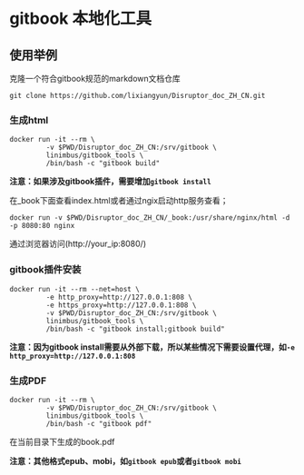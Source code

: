 # gitbook 本地化工具

## 使用举例

克隆一个符合gitbook规范的markdown文档仓库

```
git clone https://github.com/lixiangyun/Disruptor_doc_ZH_CN.git
```

### 生成html

```
docker run -it --rm \
         -v $PWD/Disruptor_doc_ZH_CN:/srv/gitbook \
         linimbus/gitbook_tools \
         /bin/bash -c "gitbook build"
```

**注意：如果涉及gitbook插件，需要增加`gitbook install`**

在_book下面查看index.html或者通过ngix启动http服务查看；

```
docker run -v $PWD/Disruptor_doc_ZH_CN/_book:/usr/share/nginx/html -d -p 8080:80 nginx
```

通过浏览器访问(http://your_ip:8080/)

### gitbook插件安装

```
docker run -it --rm --net=host \
         -e http_proxy=http://127.0.0.1:808 \
         -e https_proxy=http://127.0.0.1:808 \
         -v $PWD/Disruptor_doc_ZH_CN:/srv/gitbook \
         linimbus/gitbook_tools \
         /bin/bash -c "gitbook install;gitbook build"
```

**注意：因为gitbook install需要从外部下载，所以某些情况下需要设置代理，如`-e http_proxy=http://127.0.0.1:808`**

### 生成PDF

```
docker run -it --rm \
         -v $PWD/Disruptor_doc_ZH_CN:/srv/gitbook \
         linimbus/gitbook_tools \
         /bin/bash -c "gitbook pdf"
```

在当前目录下生成的book.pdf

**注意：其他格式epub、mobi，如`gitbook epub`或者`gitbook mobi`**
